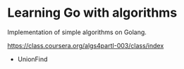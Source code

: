 # Learning Go with algorithms

Implementation of simple algorithms on Golang.

https://class.coursera.org/algs4partI-003/class/index

* UnionFind